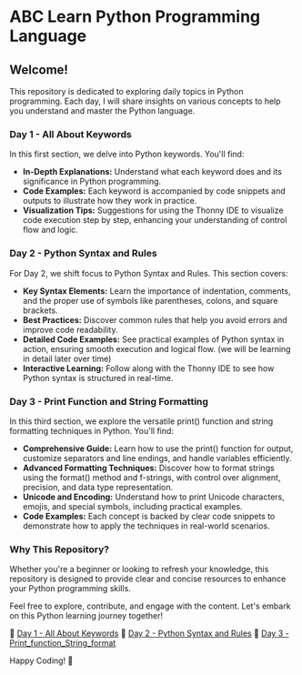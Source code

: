 # ABC Learn Python Programming Language

## Welcome!

This repository is dedicated to exploring daily topics in Python programming. Each day, I will share insights on various concepts to help you understand and master the Python language.

### Day 1 - All About Keywords

In this first section, we delve into Python keywords. You'll find:

- **In-Depth Explanations:** Understand what each keyword does and its significance in Python programming.
- **Code Examples:** Each keyword is accompanied by code snippets and outputs to illustrate how they work in practice.
- **Visualization Tips:** Suggestions for using the Thonny IDE to visualize code execution step by step, enhancing your understanding of control flow and logic.

### Day 2 - Python Syntax and Rules

For Day 2, we shift focus to Python Syntax and Rules. This section covers:

- **Key Syntax Elements:** Learn the importance of indentation, comments, and the proper use of symbols like parentheses, colons, and square brackets.
- **Best Practices:** Discover common rules that help you avoid errors and improve code readability.
- **Detailed Code Examples:** See practical examples of Python syntax in action, ensuring smooth execution and logical flow. (we will be learning in detail later over time)
- **Interactive Learning:** Follow along with the Thonny IDE to see how Python syntax is structured in real-time.

### Day 3 - Print Function and String Formatting
In this third section, we explore the versatile print() function and string formatting techniques in Python. You'll find:

- **Comprehensive Guide:** Learn how to use the print() function for output, customize separators and line endings, and handle variables efficiently.
- **Advanced Formatting Techniques:** Discover how to format strings using the format() method and f-strings, with control over alignment, precision, and data type representation.
- **Unicode and Encoding:** Understand how to print Unicode characters, emojis, and special symbols, including practical examples.
- **Code Examples:** Each concept is backed by clear code snippets to demonstrate how to apply the techniques in real-world scenarios.

### Why This Repository?

Whether you're a beginner or looking to refresh your knowledge, this repository is designed to provide clear and concise resources to enhance your Python programming skills.

Feel free to explore, contribute, and engage with the content. Let's embark on this Python learning journey together!

🔗 [Day 1 - All About Keywords](https://github.com/anandprems/ABC_Learn_Python_Programming_Language/blob/main/Day_1_Keywords.pdf)
🔗 [Day 2 - Python Syntax and Rules](https://github.com/anandprems/ABC_Learn_Python_Programming_Language/blob/main/Day_2_Syntax_and_Rules.pdf)
🔗 [Day 3 - Print_function_String_format](https://github.com/anandprems/ABC_Learn_Python_Programming_Language/blob/main/Day_3_Print_function_String_format.pdf)

Happy Coding! 🚀
